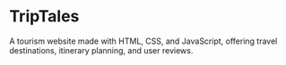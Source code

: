 # TripTales
A tourism website made with HTML, CSS, and JavaScript, offering travel destinations, itinerary planning, and user reviews.
